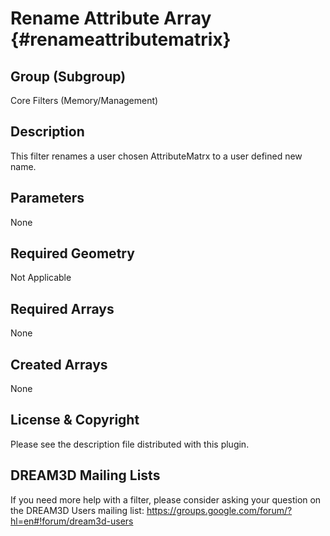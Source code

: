 Rename Attribute Array {#renameattributematrix}
==============================

## Group (Subgroup) ##
Core Filters (Memory/Management)

## Description ##
This filter renames a user chosen AttributeMatrx to a user defined new name.

## Parameters ##
None

## Required Geometry ##
Not Applicable

## Required Arrays ##
None

## Created Arrays ##
None

## License & Copyright ##

Please see the description file distributed with this plugin.

## DREAM3D Mailing Lists ##

If you need more help with a filter, please consider asking your question on the DREAM3D Users mailing list:
https://groups.google.com/forum/?hl=en#!forum/dream3d-users


